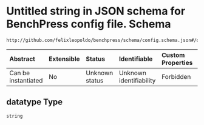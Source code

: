 # Untitled string in JSON schema for BenchPress config file. Schema

```txt
http://github.com/felixleopoldo/benchpress/schema/config.schema.json#/definitions/tetrad_fges/properties/datatype
```



| Abstract            | Extensible | Status         | Identifiable            | Custom Properties | Additional Properties | Access Restrictions | Defined In                                                                    |
| :------------------ | :--------- | :------------- | :---------------------- | :---------------- | :-------------------- | :------------------ | :---------------------------------------------------------------------------- |
| Can be instantiated | No         | Unknown status | Unknown identifiability | Forbidden         | Allowed               | none                | [config.schema.json*](../../../out/config.schema.json "open original schema") |

## datatype Type

`string`
